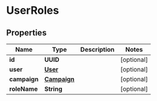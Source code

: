 

# UserRoles

## Properties

Name | Type | Description | Notes
------------ | ------------- | ------------- | -------------
**id** | **UUID** |  |  [optional]
**user** | [**User**](User.md) |  |  [optional]
**campaign** | [**Campaign**](Campaign.md) |  |  [optional]
**roleName** | **String** |  |  [optional]



